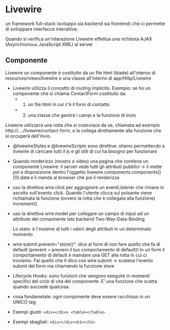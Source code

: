 # Livewire

un framework full-stack (sviluppo sia backend sia frontend) che ci permette di sviluppare interfacce interattive.

Quando si verifica un'interazione Livewire effettua una richiesta AJAX (Asynchronous JavaScript XML) al server

## Componente

Livewire un componente è costituito da un file html (blade) all'interno di resources/views/livewire e una classe all'interno di app/Http/Livewire

- Livewire utilizza il concetto di routing implicito. 
Esempio: se ho un componente che si chiama ContactForm costituito da:
   - 1. un file html in cui c'è il form di contatto
   - 2. una classe che gestirà i campi e la funzione di invio

Livewire utilizzerà una rotta che si costruisce da se, chiamata ad esempio http://..../livewire/contact-form, e 
la collega direttamente alla funzione che si occuperà dell'invio.


- @livewireStyles e @livewireScripts sono direttive: stiamo permettendo a livewire di caricare tutti il js e gli stili di cui ha bisogno per funzionare

- Quando renderizzo (mostro a video) una pagina che contiene un componente Livewire:
il server vede tutti gli attributi pubblici -> li mette poi a disposizione dentro l'oggetto 
livewire.components.components()[0].data e li manda al browser che poi li renderizza

- uso la direttiva wire:click per aggiugnere un eventListener che rimane in ascolto sull'evento click. Quando l'utente clicca sul pulsante viene richiamata la funzione (ovvero la rotta che è collegata alla funzione) increment()


- uso la direttiva wire:model per collegare un campo di input ad un attributo del componente lato backend
  Two-Way-Data-Binding

  Lo stato: è l'insieme di tutti i valori degli attributi in un determinato momento


- wire:submit.prevent="store()":  dice al form di non fare quello che fa di default (prevent = previeni il tuo comportamento di default)! In un form il comportamento di default è mandare una GET alla rotta in cui ci troviamo.
Fai quello che ti dico con wire:submit -> scatena l'evento submit del form ma chiamando la funzione store

- Lifecycle Hooks: sono funzioni che vengono eseguite in momenti specifici del ciclo di vita del componente. 
  E' una funzione che scatta quando succede qualcosa.

- cosa fondametale: ogni componente deve essere racchiuso in un UNICO tag: 
 - Esempi giusti:
   `<div></div> <table></table>`

 - Esempi sbagliati:
   `<div></div><h1></h1>`
         